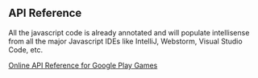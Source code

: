 ## API Reference

All the javascript code is already annotated and will populate intellisense from all the major Javascript IDEs like IntelliJ, Webstorm, Visual Studio Code, etc.

[Online API Reference for Google Play Games](../../api/gpg/js/index.html)

